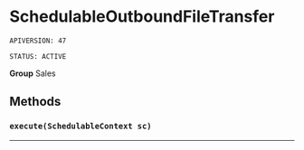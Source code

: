 # SchedulableOutboundFileTransfer

`APIVERSION: 47`

`STATUS: ACTIVE`

**Group** Sales

## Methods
### `execute(SchedulableContext sc)`
---
